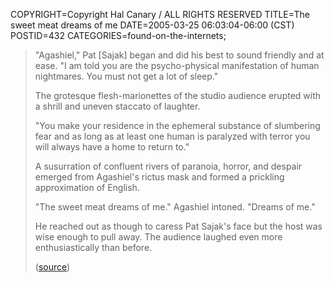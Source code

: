 COPYRIGHT=Copyright Hal Canary / ALL RIGHTS RESERVED
TITLE=The sweet meat dreams of me
DATE=2005-03-25 06:03:04-06:00 (CST)
POSTID=432
CATEGORIES=found-on-the-internets;

> "Agashiel," Pat \[Sajak\] began and did his best to sound friendly and at ease. "I am told you are the psycho-physical manifestation of human nightmares. You must not get a lot of sleep."
> 
> The grotesque flesh-marionettes of the studio audience erupted with a shrill and uneven staccato of laughter.
> 
> "You make your residence in the ephemeral substance of slumbering fear and as long as at least one human is paralyzed with terror you will always have a home to return to."
> 
> A susurration of confluent rivers of paranoia, horror, and despair emerged from Agashiel's rictus mask and formed a prickling approximation of English.
> 
> "The sweet meat dreams of me." Agashiel intoned. "Dreams of me."
> 
> He reached out as though to caress Pat Sajak's face but the host was wise enough to pull away. The audience laughed even more enthusiastically than before.
> 
> ([source](http://www.somethingawful.com/))
